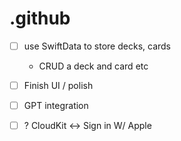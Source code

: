 # .github

- [ ] use SwiftData to store decks, cards
  - CRUD a deck and card etc
- [ ] Finish UI / polish
- [ ] GPT integration
 
- [ ] ? CloudKit <-> Sign in W/ Apple
